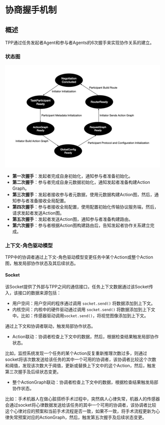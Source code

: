 # 协商握手机制

## 概述
TPP通过任务发起者Agent和参与者Agents的6次握手来实现协作关系的建立。

### 状态图
<div align="center">
  <img src="images/state_graph.jpg" alt="Collaboration Relationship Establishment State Diagram" />
</div>

- **第一次握手**：发起者完成自身初始化，通知参与者准备初始化。
- **第二次握手**：参与者完成自身元数据初始化，通知发起者准备构建Action Graph。
- **第三次握手**：发起者接收参与者元数据，使用元数据构建Action图，然后，通知参与者准备接收全局配置。
- **第四次握手**：参与者接收全局配置，使用配置初始化传输协议服务端，然后，请求发起者发送Action图。
- **第五次握手**：发起者发送Action图，通知参与者准备构建路由。
- **第六次握手**：参与者根据Action图构建路由后，告知发起者协作关系建立完成。

### 上下文-角色驱动模型
TPP中的协调者通过上下文-角色驱动模型变更任务中某个Action或整个Action图，触发局部协作状态及其后续状态。

#### Socket
该Socket提供了外部与TPP之间的通信接口，任务上下文数据通过该Socket传入，该接口的数据来源包括：

- 用户空间：用户空间的程序通过调用 `socket.send()` 将数据添加到上下文。
- 内核空间：内核中的硬件驱动通过调用 `socket.send()` 将数据添加到上下文中。比如：传感器驱动调用`socket.send()`，将视觉图像添加到上下文。

通过上下文和协调者联动，触发局部协作状态。

- Action联动：协调者检查上下文中的数据，然后，根据检查结果触发局部协作状态。

比如，监控系统发现一个任务的某个Action反复重新推理次数过多，则通过socket将该次数发送给该任务的其中一个可用的协调者，该协调者比较这个次数和阈值，发现该次数大于阈值，更新或替换上下文中的这个Action，然后，触发第三次握手及后续状态变更。

- 整个ActionGraph联动：协调者检查上下文中的数据，根据检查结果触发局部协作状态。

比如：手术机器人在做心脏搭桥手术过程中，突然病人心律失常，机器人的传感器会通过socket将心律数据发送给该任务的其中一个可用的协调者，该协调者比较这个心律对应的预案和当前手术流程是否一致，如果不一致，将手术流程更新为心律失常预案对应的ActionGraph，然后，触发第五次握手及后续状态变更。